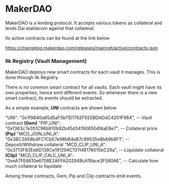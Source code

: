 
# MakerDAO

MakerDAO is a lending protocol. It accepts various tokens as collateral and lends Dai stablecoin against that collateral. 

Its active contracts can be found at the link below

https://changelog.makerdao.com/releases/mainnet/active/contracts.json

### Ilk Registry (Vault Management)

MakerDAO deploys new smart contracts for each vault it manages. This is done through Ilk Registry. 

There is no common smart contract for all vaults. Each vault might have its own properties, hence emit different events. So whenever there is a new smart contract, its events should be extracted. 

As a simple example, **UNI** contracts are shown below

"UNI": "0x1f9840a85d5aF5bf1D1762F925BDADdC4201F984", -- Vault contract **(Gem)**
"PIP_UNI": "0xf363c7e351C96b910b92b45d34190650df4aE8e7", --	Collateral price **(Pip)**
"MCD_JOIN_UNI_A": "0x3BC3A58b4FC1CbE7e98bB4aB7c99535e8bA9b8F1",	--	Deposit/Withdraw collateral
"MCD_CLIP_UNI_A": "0x3713F83Ee6D138Ce191294C131148176015bC29a",	--	Liquidate collateral **(Clip)**
"MCD_CLIP_CALC_UNI_A": "0xeA7FE6610e6708E2AFFA202948cA19ace3F580AE",	--	Calculate how much collateral to liquidate

Among these contracts, Gem, Pip and Clip contracts emit events.
